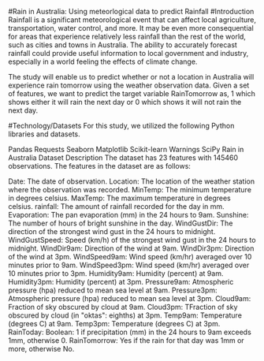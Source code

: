#Rain in Australia: Using meteorlogical data to predict Rainfall
#Introduction
Rainfall is a significant meteorological event that can affect local agriculture, transportation, water control, and more. It may be even more consequential for areas that experience relatively less rainfall than the rest of the world, such as cities and towns in Australia. The ability to accurately forecast rainfall could provide useful information to local government and industry, especially in a world feeling the effects of climate change.

The study will enable us to predict whether or not a location in Australia will experience rain tomorrow using the weather observation data. Given a set of features, we want to predict the target variable RainTomorrow as, 1 which shows either it will rain the next day or 0 which shows it will not rain the next day.

#Technology/Datasets
For this study, we utilized the following Python libraries and datasets.

Pandas
Requests
Seaborn
Matplotlib
Scikit-learn
Warnings
SciPy
Rain in Australia
Dataset Description
The dataset has 23 features with 145460 observations. The features in the dataset are as follows:

Date: The date of observation.
Location: The location of the weather station where the observation was recorded.
MinTemp: The minimum temperature in degrees celsius.
MaxTemp: The maximum temperature in degrees celsius.
rainfall: The amount of rainfall recorded for the day in mm.
Evaporation: The pan evaporation (mm) in the 24 hours to 9am.
Sunshine: The number of hours of bright sunshine in the day.
WindGustDir: The direction of the strongest wind gust in the 24 hours to midnight.
WindGustSpeed: Speed (km/h) of the strongest wind gust in the 24 hours to midnight.
WindDir9am: Direction of the wind at 9am.
WindDir3pm: Direction of the wind at 3pm.
WindSpeed9am: Wind speed (km/hr) averaged over 10 minutes prior to 9am.
WindSpeed3pm: Wind speed (km/hr) averaged over 10 minutes prior to 3pm.
Humidity9am: Humidity (percent) at 9am.
Humidity3pm: Humidity (percent) at 3pm.
Pressure9am: Atmospheric pressure (hpa) reduced to mean sea level at 9am.
Pressure3pm: Atmospheric pressure (hpa) reduced to mean sea level at 3pm.
Cloud9am: Fraction of sky obscured by cloud at 9am.
Cloud3pm: TFraction of sky obscured by cloud (in "oktas": eighths) at 3pm.
Temp9am: Temperature (degrees C) at 9am.
Temp3pm: Temperature (degrees C) at 3pm.
RainToday: Boolean: 1 if precipitation (mm) in the 24 hours to 9am exceeds 1mm, otherwise 0.
RainTomorrow: Yes if the rain for that day was 1mm or more, otherwise No.
